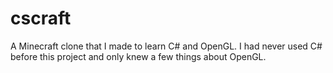 # cscraft
A Minecraft clone that I made to learn C# and OpenGL. I had never used C# before this project and only knew a few things about OpenGL.
